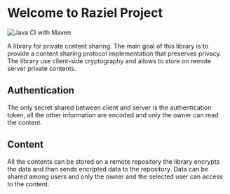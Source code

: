 # Welcome to Raziel Project 

![Java CI with Maven](https://github.com/pikard86/raziel/workflows/Java%20CI%20with%20Maven/badge.svg?branch=master)

A library for private content sharing.
The main goal of this library is to provide a content sharing protocol implementation that preserves privacy.
The library use client-side cryptography and allows to store on remote server private contents.


## Authentication

The only secret shared between client and server is the authentication token, all the other information are encoded
and only the owner can read the content. 
 
## Content 

All the contents can be stored on a remote repository the library encrypts the data and than sends encripted data to the repository. Data can be shared among users and only the owner and the selected user can access to the content.

 
